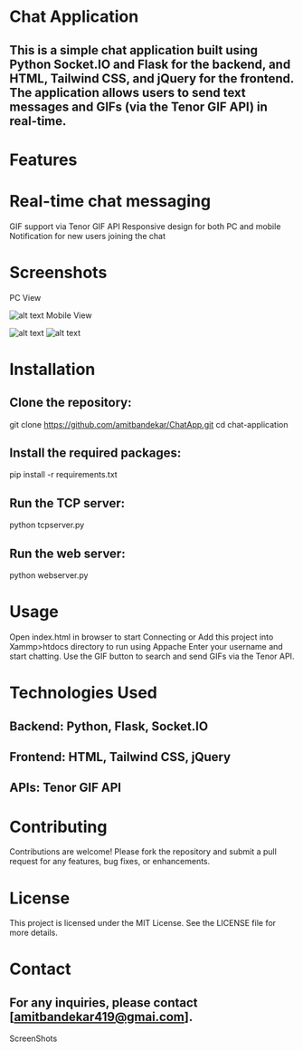
# Chat Application

## This is a simple chat application built using Python Socket.IO and Flask for the backend, and HTML, Tailwind CSS, and jQuery for the frontend. The application allows users to send text messages and GIFs (via the Tenor GIF API) in real-time.

# Features

# Real-time chat messaging
GIF support via Tenor GIF API
Responsive design for both PC and mobile
Notification for new users joining the chat
# Screenshots
PC View

![alt text](/screenshots/3.png)
Mobile View

![alt text](/screenshots/2.jpeg) ![alt text](/screenshots/1.jpeg)

# Installation
## Clone the repository:
git clone https://github.com/amitbandekar/ChatApp.git
cd chat-application

## Install the required packages:
pip install -r requirements.txt
## Run the TCP server:
python tcpserver.py
## Run the web server:
python webserver.py

# Usage
Open index.html in browser to start Connecting or Add this project into Xammp>htdocs directory to run using Appache 
Enter your username and start chatting.
Use the GIF button to search and send GIFs via the Tenor API.

# Technologies Used
## Backend: Python, Flask, Socket.IO
## Frontend: HTML, Tailwind CSS, jQuery
## APIs: Tenor GIF API

# Contributing
Contributions are welcome! Please fork the repository and submit a pull request for any features, bug fixes, or enhancements.

# License
This project is licensed under the MIT License. See the LICENSE file for more details.

# Contact
## For any inquiries, please contact [amitbandekar419@gmai.com].
ScreenShots 
